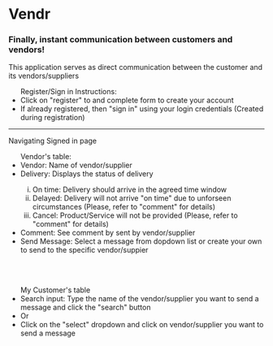 <h1>Vendr</h1>
<h3>Finally, instant communication between customers and vendors!</h3>
<p>This application serves as direct communication between the customer and its vendors/suppliers</p>
<ul>Register/Sign in Instructions:
<li>Click on "register" to and complete form to create your account</li>
<li>If already registered, then "sign in" using your login credentials (Created during registration)</li>
</ul>
<hr>

<p>Navigating Signed in page</p>
<ul>Vendor's table:
<li>Vendor: Name of vendor/supplier</li>
<li>Delivery: Displays the status of delivery</li>
<ol type="i">
<li>On time: Delivery should arrive in the agreed time window</li>
<li>Delayed: Delivery will not arrive "on time" due to unforseen circumstances (Please, refer to "comment" for details)</li>
<li>Cancel: Product/Service will not be provided (Please, refer to "comment" for details)
</ol>
<li>Comment: See comment by sent by vendor/supplier</li>
<li>Send Message: Select a message from dopdown list or create your own to send to the specific vendor/suppier</li> 
</ul>
<br>
<br>
<ul>My Customer's table
<li>Search input: Type the name of the vendor/supplier you want to send a message and click the "search" button</li>
<li>Or</li>
<li>Click on the "select" dropdown and click on vendor/supplier you want to send a message</li>
</ul>


